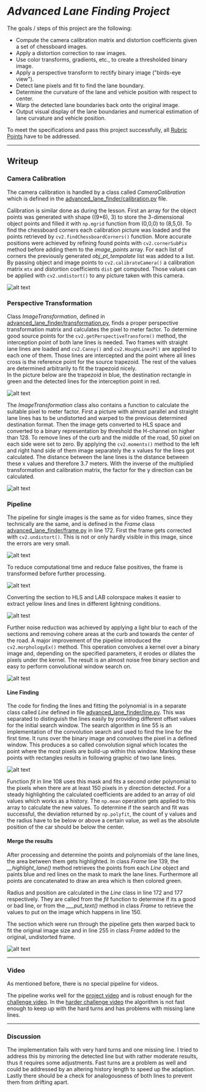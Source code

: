 # _**Advanced Lane Finding Project**_

The goals / steps of this project are the following:

* Compute the camera calibration matrix and distortion coefficients given a set of chessboard images.
* Apply a distortion correction to raw images.
* Use color transforms, gradients, etc., to create a thresholded binary image.
* Apply a perspective transform to rectify binary image ("birds-eye view").
* Detect lane pixels and fit to find the lane boundary.
* Determine the curvature of the lane and vehicle position with respect to center.
* Warp the detected lane boundaries back onto the original image.
* Output visual display of the lane boundaries and numerical estimation of lane curvature and vehicle position.


To meet the specifications and pass this project successfully, all [Rubric Points](https://review.udacity.com/#!/rubrics/571/view) have to be addressed.

[chessboard_undistorted]: ./output_images/calibration/calibration_image_undistorted_16.png "Undistorted"
[street_undistorted]: ./output_images/writeup/image_undistorted_6.png "Road Undistorted"
[transformation_areas]: ./output_images/transformation/image_all_lines_imgs_0.png "Transformation Areas"
[pixel_meter]: ./output_images/transformation/image_pixel_meter_0.png "Pixel per Meter"
[warped]: ./output_images/writeup/image_warped_3.png "Warp Example"
[blurred]: ./output_images/writeup/image_hls_lab_2.png "Blur and Colorspace Example"
[binary]: ./output_images/writeup/image_binary_7.png "Binary Example"
[conv_l_r]: ./output_images/writeup/image_line_mask_l_r_0.png "Convolutional Window Search"
[image6]: ./output_images/straight_lines2.png "Output"
[video1]: ./output_videos/project_video.mp4 "Video"

---

## Writeup

### Camera Calibration

The camera calibration is handled by a class called *CameraCalibration* which is defined in the [advanced_lane_finder/calibration.py](advanced_lane_finder/calibration.py) file.

Calibration is similar done as during the lesson. First an array for the object points was generated with shape ((9\*6), 3) to store the 3-dimensional object points and filled it with `np.mgrid` function from (0,0,0) to (8,5,0).
To find the chessboard corners each calibration picture was loaded and the points retrieved by  `cv2.findChessboardCorners()` function. More accurate positions were achieved by refining found points with `cv2.cornerSubPix` method before adding them to the _image_points_ array.
For each list of corners the previously generated _obj_pt_tempalate_ list was added to a list.
By passing object and image points to `cv2.calibrateCamera()` a calibration matrix `mtx` and distortion coefficients `dist` get computed. Those values can be applied with `cv2.undistort()` to any picture taken with this camera.

![alt text][chessboard_undistorted]

### Perspective Transformation

Class *ImageTransformation*, defined in [advanced_lane_finder/transformation.py](advanced_lane_finder/transformation.py), finds a proper perspective transformation matrix and calculates the pixel to meter factor.
To determine good source points for the `cv2.getPerspectiveTransform()` method, the interception point of both lane lines is needed. Two frames with straight lane lines are loaded and `cv2.Canny()` and `cv2.HoughLinesP()` are applied to each one of them. Those lines are intercepted and the point where all lines cross is the reference point for the source trapezoid.
The rest of the values are determined arbitrarily to fit the trapezoid nicely.  
In the picture below are the trapezoid in blue, the destination rectangle in green and the detected lines for the interception point in red.

![alt text][transformation_areas]

The *ImageTransformation* class also contains a function to calculate the suitable pixel to meter factor.
First a picture with almost parallel and straight lane lines has to be undistorted and warped to the previous determined destination format.
Then the image gets converted to HLS space and converted to a binary representation by threshold the H-channel on higher than 128. To remove lines of the curb and the middle of the road, 50 pixel on each side were set to zero.
By applying the `cv2.moments()` method to the left and right hand side of them image separately the x values for the lines got calculated.
The distance between the lane lines is the distance between these x values and therefore 3.7 meters. With the inverse of the multiplied transformation and calibration matrix, the factor for the y direction can be calculated.

![alt text][pixel_meter]

### Pipeline

The pipeline for single images is the same as for video frames, since they technically are the same, and is defined in the *Frame* class [advanced_lane_finder/frame.py](advanced_lane_finder/frame.py) in line 172.
First the frame gets corrected with `cv2.undistort()`. This is not or only hardly visible in this image, since the errors are very small.

![alt text][street_undistorted]

To reduce computational time and reduce false positives, the frame is transformed before further processing.

![alt text][warped]

Converting the section to HLS and LAB colorspace makes it easier to extract yellow lines and lines in different lightning conditions.

![alt test][blurred]

Further noise reduction was achieved by applying a light blur to each of the sections and removing cohere areas at the curb and towards the center of the road.
A major improvement of the pipeline introduced the `cv2.morphologyEx()` method. This operation convolves a kernel over a binary image and, depending on the specified parameters, it erodes or dilates the pixels under the kernel. The result is an almost noise free binary section and easy to perform convolutional window search on.

![alt test][binary]


#### Line Finding

The code for finding the lines and fitting the polynomial is in a separate class called *Line* defined in file [advanced_lane_finder/line.py](advanced_lane_finder/line.py).
This was separated to distinguish the lines easily by providing different offset values for the initial search window.
The search algorithm in line 55 is an implementation of the convolution search and used to find the line for the first time.
It runs over the binary image and convolves the pixel in a defined window. This produces a so called convolution signal which locates the point where the most pixels are build-up within this window.
Marking these points with rectangles results in following graphic of two lane lines.

![alt text][conv_l_r]

Function *fit* in line 108 uses this mask and fits a second order polynomial to the pixels when there are at least 150 pixels in y direction detected.
For a steady highlighting the calculated coefficients are added to an array of old values which works as a history.
The `np.mean` operation gets applied to this array to calculate the new values.
To determine if the search and fit was successful, the deviation returned by `np.polyfit`, the count of y values and the radius have to be below or above a certain value, as well as the absolute position of the car should be below the center.

#### Merge the results

After processing and determine the points and polynomials of the lane lines, the area between them gets highlighted.
In class *Frame* line 139, the *__highlight_lane()* method retrieves the points from each *Line* object and paints blue and red lines on the mask to mark the lane lines. Furthermore all points are concatenated to draw an area which is then colored green.

Radius and position are calculated in the *Line* class in line 172 and 177 respectively. They are called from the *fit* function to determine if its a good or bad line, or from the *___put_text()* method in class *Frame* to retrieve the values to put on the image which happens in line 150.

The section which were run through the pipeline gets then warped back to fit the original image size and in line 255 in class *Frame* added to the original, undistorted frame.

![alt text][image6]

---

### Video

As mentioned before, there is no special pipeline for videos.

The pipeline works well for the [project video](./output_videos/project_video.mp4) and is robust enough for the [challenge video](output_videos/challenge_video.mp4).
In the [harder challenge video](output_videos/harder_challenge_video.mp4) the algorithm is not fast enough to keep up with the hard turns and has problems with missing lane lines.

---

### Discussion

The implementation fails with very hard turns and one missing line. I tried to address this by mirroring the detected line but with rather moderate results, thus it requires some adjustments.
Fast turns are a problem as well and could be addressed by an altering history length to speed up the adaption.
Lastly there should be a check for analogousness of both lines to prevent them from drifting apart.
